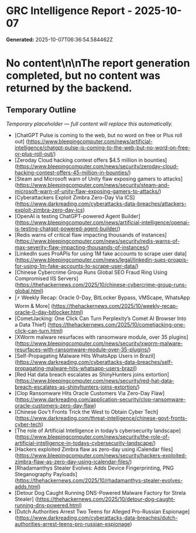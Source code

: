 # GRC Intelligence Report - 2025-10-07
**Generated:** 2025-10-07T06:36:54.584462Z
# No content\n\nThe report generation completed, but no content was returned by the backend.

## Temporary Outline
_Temporary placeholder — full content will replace this automatically._
- [ChatGPT Pulse is coming to the web, but no word on free or Plus roll out] (https://www.bleepingcomputer.com/news/artificial-intelligence/chatgpt-pulse-is-coming-to-the-web-but-no-word-on-free-or-plus-roll-out/)
- [Zeroday Cloud hacking contest offers $4.5 million in bounties] (https://www.bleepingcomputer.com/news/security/zeroday-cloud-hacking-contest-offers-45-million-in-bounties/)
- [Steam and Microsoft warn of Unity flaw exposing gamers to attacks] (https://www.bleepingcomputer.com/news/security/steam-and-microsoft-warn-of-unity-flaw-exposing-gamers-to-attacks/)
- [Cyberattackers Exploit Zimbra Zero-Day Via ICS] (https://www.darkreading.com/cyberattacks-data-breaches/attackers-exploit-zimbra-zero-day-ics)
- [OpenAI is testing ChatGPT-powered Agent Builder] (https://www.bleepingcomputer.com/news/artificial-intelligence/openai-is-testing-chatgpt-powered-agent-builder/)
- [Redis warns of critical flaw impacting thousands of instances] (https://www.bleepingcomputer.com/news/security/redis-warns-of-max-severity-flaw-impacting-thousands-of-instances/)
- [LinkedIn sues ProAPIs for using 1M fake accounts to scrape user data] (https://www.bleepingcomputer.com/news/legal/linkedin-sues-proapis-for-using-1m-fake-accounts-to-scrape-user-data/)
- [Chinese Cybercrime Group Runs Global SEO Fraud Ring Using Compromised IIS Servers] (https://thehackernews.com/2025/10/chinese-cybercrime-group-runs-global.html)
- [⚡ Weekly Recap: Oracle 0-Day, BitLocker Bypass, VMScape, WhatsApp Worm & More] (https://thehackernews.com/2025/10/weekly-recap-oracle-0-day-bitlocker.html)
- [CometJacking: One Click Can Turn Perplexity’s Comet AI Browser Into a Data Thief] (https://thehackernews.com/2025/10/cometjacking-one-click-can-turn.html)
- [XWorm malware resurfaces with ransomware module, over 35 plugins] (https://www.bleepingcomputer.com/news/security/xworm-malware-resurfaces-with-ransomware-module-over-35-plugins/)
- [Self-Propagating Malware Hits WhatsApp Users in Brazil] (https://www.darkreading.com/cyberattacks-data-breaches/self-propagating-malware-hits-whatsapp-users-brazil)
- [Red Hat data breach escalates as ShinyHunters joins extortion] (https://www.bleepingcomputer.com/news/security/red-hat-data-breach-escalates-as-shinyhunters-joins-extortion/)
- [Clop Ransomware Hits Oracle Customers Via Zero-Day Flaw] (https://www.darkreading.com/application-security/clop-ransomware-oracle-customers-zero-day-flaw)
- [Chinese Gov't Fronts Trick the West to Obtain Cyber Tech] (https://www.darkreading.com/threat-intelligence/chinese-govt-fronts-cyber-tech)
- [The role of Artificial Intelligence in today’s cybersecurity landscape] (https://www.bleepingcomputer.com/news/security/the-role-of-artificial-intelligence-in-todays-cybersecurity-landscape/)
- [Hackers exploited Zimbra flaw as zero-day using iCalendar files] (https://www.bleepingcomputer.com/news/security/hackers-exploited-zimbra-flaw-as-zero-day-using-icalendar-files/)
- [Rhadamanthys Stealer Evolves: Adds Device Fingerprinting, PNG Steganography Payloads] (https://thehackernews.com/2025/10/rhadamanthys-stealer-evolves-adds.html)
- [Detour Dog Caught Running DNS-Powered Malware Factory for Strela Stealer] (https://thehackernews.com/2025/10/detour-dog-caught-running-dns-powered.html)
- [Dutch Authorities Arrest Two Teens for Alleged Pro-Russian Espionage] (https://www.darkreading.com/cyberattacks-data-breaches/dutch-authorities-arrest-teens-pro-russian-espionage)
